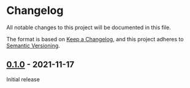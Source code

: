 # Changelog
All notable changes to this project will be documented in this file.

The format is based on [Keep a Changelog](https://keepachangelog.com/en/1.0.0/),
and this project adheres to [Semantic Versioning](https://semver.org/spec/v2.0.0.html).


## [0.1.0] - 2021-11-17

Initial release

[0.1.0]: https://github.com/Sensirion/raspberry-pi-uart-svm41/releases/tag/0.1.0


